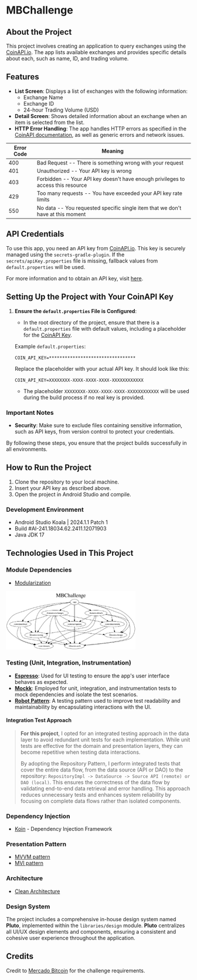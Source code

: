 # MBChallenge

## About the Project

This project involves creating an application to query exchanges using the [CoinAPI.io](https://www.coinapi.io/). The app lists available exchanges and provides specific details about each, such as name, ID, and trading volume.

## Features

- **List Screen**: Displays a list of exchanges with the following information:
    - Exchange Name
    - Exchange ID
    - 24-hour Trading Volume (USD)
- **Detail Screen**: Shows detailed information about an exchange when an item is selected from the list.
- **HTTP Error Handling**: The app handles HTTP errors as specified in the [CoinAPI documentation](https://docs.coinapi.io/market-data/rest-api/#http-errors), as well as generic errors and network issues.

| Error Code | Meaning                                                                 |
|------------|-------------------------------------------------------------------------|
| 400        | Bad Request -- There is something wrong with your request                |
| 401        | Unauthorized -- Your API key is wrong                                    |
| 403        | Forbidden -- Your API key doesn't have enough privileges to access this resource |
| 429        | Too many requests -- You have exceeded your API key rate limits          |
| 550        | No data -- You requested specific single item that we don't have at this moment |

## API Credentials

To use this app, you need an API key from [CoinAPI.io](https://www.coinapi.io/). This key is securely managed using the `secrets-gradle-plugin`. If the `secrets/apiKey.properties` file is missing, fallback values from `default.properties` will be used.

For more information and to obtain an API key, visit [here](https://www.coinapi.io/get-free-api-key?product_id=market-data-api).

## Setting Up the Project with Your CoinAPI Key

1. **Ensure the `default.properties` File is Configured**:
    - In the root directory of the project, ensure that there is a `default.properties` file with default values, including a placeholder for the [CoinAPI Key](https://www.coinapi.io/get-free-api-key?product_id=market-data-api).

   Example `default.properties`:
   ```properties
   COIN_API_KEY=*********************************
   ```

   Replace the placeholder with your actual API key. It should look like this:
   ```properties
   COIN_API_KEY=XXXXXXXX-XXXX-XXXX-XXXX-XXXXXXXXXXXX
   ```
    - The placeholder `XXXXXXXX-XXXX-XXXX-XXXX-XXXXXXXXXXXX` will be used during the build process if no real key is provided.

### Important Notes

- **Security**: Make sure to exclude files containing sensitive information, such as API keys, from version control to protect your credentials.

By following these steps, you ensure that the project builds successfully in all environments.

## How to Run the Project

1. Clone the repository to your local machine.
2. Insert your API key as described above.
3. Open the project in Android Studio and compile.

### Development Environment

- Android Studio Koala | 2024.1.1 Patch 1
- Build #AI-241.18034.62.2411.12071903
- Java JDK 17

## Technologies Used in This Project

### Module Dependencies

- [Modularization](https://developer.android.com/topic/modularization)

<img src="images/graphviz.svg" width="70%"/>

### Testing (Unit, Integration, Instrumentation)

- **[Espresso](https://developer.android.com/training/testing/espresso)**: Used for UI testing to ensure the app's user interface behaves as expected.
- **[Mockk](https://mockk.io/ANDROID.html)**: Employed for unit, integration, and instrumentation tests to mock dependencies and isolate the test scenarios.
- **[Robot Pattern](https://jakewharton.com/testing-robots/)**: A testing pattern used to improve test readability and maintainability by encapsulating interactions with the UI.

#### Integration Test Approach

> **For this project**, I opted for an integrated testing approach in the data layer to avoid redundant unit tests for each implementation.
> While unit tests are effective for the domain and presentation layers, they can become repetitive when testing data interactions.
>
> By adopting the Repository Pattern, I perform integrated tests that cover the entire data flow, from the data source (API or DAO) to the repository:
> `RepositoryImpl -> DataSource -> Source API (remote) or DAO (local)`.
> This ensures the correctness of the data flow by validating end-to-end data retrieval and error handling.
> This approach reduces unnecessary tests and enhances system reliability by focusing on complete data flows rather than isolated components.


### Dependency Injection

- [Koin](https://insert-koin.io/) - Dependency Injection Framework

### Presentation Pattern

- [MVVM pattern](https://en.wikipedia.org/wiki/Model%E2%80%93view%E2%80%93viewmodel)
- [MVI pattern](https://folio3.com/blog/introduction-to-mvi-architecture-in-android/)

### Architecture

- [Clean Architecture](https://blog.cleancoder.com/uncle-bob/2012/08/13/the-clean-architecture.html)

### Design System
The project includes a comprehensive in-house design system named **Pluto**, implemented within the `libraries/design` module. 
**Pluto** centralizes all UI/UX design elements and components, ensuring a consistent and cohesive user experience throughout the application.

## Credits

Credit to [Mercado Bitcoin](https://github.com/mercadobitcoin/querosermb) for the challenge requirements.
